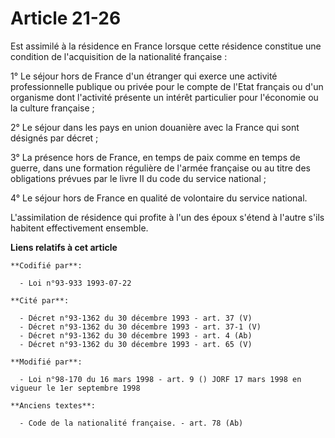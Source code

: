 # Article 21-26

Est assimilé à la résidence en France lorsque cette résidence constitue une condition de l'acquisition de la nationalité
française :

1° Le séjour hors de France d'un étranger qui exerce une activité professionnelle publique ou privée pour le compte de l'Etat
français ou d'un organisme dont l'activité présente un intérêt particulier pour l'économie ou la culture française ;

2° Le séjour dans les pays en union douanière avec la France qui sont désignés par décret ;

3° La présence hors de France, en temps de paix comme en temps de guerre, dans une formation régulière de l'armée française
ou au titre des obligations prévues par le livre II du code du service national ;

4° Le séjour hors de France en qualité de volontaire du service national.

L'assimilation de résidence qui profite à l'un des époux s'étend à l'autre s'ils habitent effectivement ensemble.

**Liens relatifs à cet article**

	**Codifié par**:

	  - Loi n°93-933 1993-07-22

	**Cité par**:

	  - Décret n°93-1362 du 30 décembre 1993 - art. 37 (V)
	  - Décret n°93-1362 du 30 décembre 1993 - art. 37-1 (V)
	  - Décret n°93-1362 du 30 décembre 1993 - art. 4 (Ab)
	  - Décret n°93-1362 du 30 décembre 1993 - art. 65 (V)

	**Modifié par**:

	  - Loi n°98-170 du 16 mars 1998 - art. 9 () JORF 17 mars 1998 en vigueur le 1er septembre 1998

	**Anciens textes**:

	  - Code de la nationalité française. - art. 78 (Ab)
